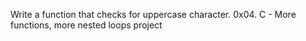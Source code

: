 Write a function that checks for uppercase character.
0x04. C - More functions, more nested loops project
